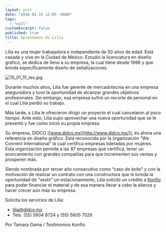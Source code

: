 ```yaml
---
layout: post
date: "2016-01-15 12:05 -0600"
tags: 
  - "null"
customExcerpt: false
published: true
title: Aprendamos de Lilia
---
```




Lilia es una mujer trabajadora e independiente de 50 años de edad. Está casada y vive en la Ciudad de México. Estudió la licenciatura en diseño gráfico, se dedica de lleno a su empresa, la cual tiene desde 1998 y que brinda específicamente diseño de señalizaciones.

![15_01_15_tes.jpg]({{site.baseurl}}/img/15_01_15_tes.jpg)

Durante muchos años, Lilia fue gerente de mercadotecnia en una empresa aseguradora y tuvo la oportunidad de alcanzar grandes objetivos profesionales. Sin embargo, esa empresa sufrió un recorte de personal en el cual Lilia perdió su trabajo.

Más tarde, a Lilia le ofrecieron dirigir un proyecto el cual cancelaron al poco tiempo. Ante esto, Lilia supo aprovechar una nueva oportunidad que se le presentó y fue como inició su propia empresa.

Su empresa, DIDCO ([www.didco.mx](http://www.didco.mx/)), es ahora una referencia en diseño gráfico. Está reconocida por la organización “We Connect International” la cual certifica empresas lideradas por mujeres. Esta organización permite a las 87 empresas que certifica, tener un acercamiento con grandes compañías para que incrementen sus ventas y prosperen más. 

Siendo nombrada por tercer año consecutivo como “caso de éxito” y con la motivación de realizar un contrato con una constructora que le brinda la oportunidad de “vestir” un estacionamiento, Lilia solicitó un crédito a [Konfío](https://konfio.mx/inicio/registrate) para poder financiar el material y de esa manera llevar a cabo la alianza y hacer crecer aún más su empresa.

Solicita los servicios de Lilia:

- lilia@didco.mx
- Tels. (55) 5604 8724 y (55) 5605 7529

Por Tamara Gama / Testimonios Konfío
